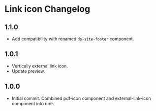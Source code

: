 # Link icon Changelog

## 1.1.0

* Add compatibility with renamed `ds-site-footer` component.

## 1.0.1

- Vertically external link icon.
- Update preview.

## 1.0.0

- Initial commit. Combined pdf-icon component and external-link-icon component into one.
